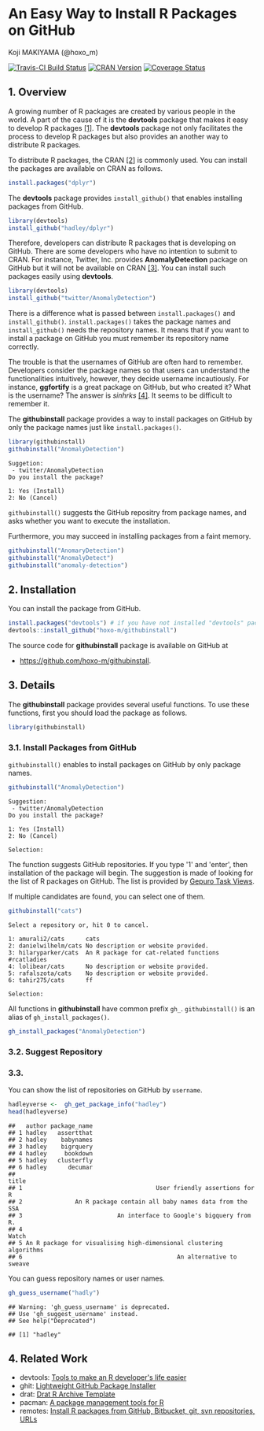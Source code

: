 # An Easy Way to Install R Packages on GitHub
Koji MAKIYAMA (@hoxo_m)  



[![Travis-CI Build Status](https://travis-ci.org/hoxo-m/githubinstall.svg?branch=master)](https://travis-ci.org/hoxo-m/githubinstall)
[![CRAN Version](http://www.r-pkg.org/badges/version/githubinstall)](http://cran.rstudio.com/web/packages/githubinstall)
[![Coverage Status](https://coveralls.io/repos/github/hoxo-m/githubinstall/badge.svg?branch=master)](https://coveralls.io/github/hoxo-m/githubinstall?branch=master)

## 1. Overview

A growing number of R packages are created by various people in the world.
A part of the cause of it is the **devtools** package that makes it easy to develop R packages [[1]](https://www.rstudio.com/products/rpackages/devtools/).
The **devtools** package not only facilitates the process to develop R packages but also provides an another way to distribute R packages.

To distribute R packages, the CRAN [[2]](https://cran.r-project.org) is commonly used.
You can install the packages are available on CRAN as follows.


```r
install.packages("dplyr")
```

The **devtools** package provides `install_github()` that enables installing packages from GitHub.


```r
library(devtools)
install_github("hadley/dplyr")
```

Therefore, developers can distribute R packages that is developing on GitHub.
There are some developers who have no intention to submit to CRAN.
For instance, Twitter, Inc. provides **AnomalyDetection** package on GitHub but it will not be available on CRAN [[3]](https://blog.twitter.com/2015/introducing-practical-and-robust-anomaly-detection-in-a-time-series).
You can install such packages easily using **devtools**.


```r
library(devtools)
install_github("twitter/AnomalyDetection")
```

There is a difference what is passed between `install.packages()` and `install_github()`.
`install.packages()` takes the package names and `install_github()` needs the repository names.
It means that if you want to install a package on GitHub you must remember its repository name correctly.

The trouble is that the usernames of GitHub are often hard to remember.
Developers consider the package names so that users can understand the functionalities intuitively, however, they decide username incautiously.
For instance, **ggfortify** is a great package on GitHub, but who created it?
What is the username?
The answer is *sinhrks* [[4]](https://github.com/sinhrks/ggfortify).
It seems to be difficult to remember it.

The **githubinstall** package provides a way to install packages on GitHub by only the package names just like `install.packages()`.


```r
library(githubinstall)
githubinstall("AnomalyDetection")
```

```
Suggetion:
 - twitter/AnomalyDetection
Do you install the package? 

1: Yes (Install)
2: No (Cancel)
```

`githubinstall()` suggests the GitHub repositry from package names, and asks whether you want to execute the installation.

Furthermore, you may succeed in installing packages from a faint memory.


```r
githubinstall("AnomaryDetection")
githubinstall("AnomalyDetect")
githubinstall("anomaly-detection")
```

## 2. Installation

You can install the package from GitHub.


```r
install.packages("devtools") # if you have not installed "devtools" package
devtools::install_github("hoxo-m/githubinstall")
```

The source code for **githubinstall** package is available on GitHub at

- https://github.com/hoxo-m/githubinstall.

## 3. Details

The **githubinstall** package provides several useful functions.
To use these functions, first you should load the package as follows.


```r
library(githubinstall)
```

### 3.1. Install Packages from GitHub

`githubinstall()` enables to install packages on GitHub by only package names.


```r
githubinstall("AnomalyDetection")
```

```
Suggestion:
 - twitter/AnomalyDetection
Do you install the package? 

1: Yes (Install)
2: No (Cancel)

Selection: 
```

The function suggests GitHub repositories.
If you type '1' and 'enter', then installation of the package will begin.
The suggestion is made of looking for the list of R packages on GitHub.
The list is provided by [Gepuro Task Views](http://rpkg.gepuro.net).

If multiple candidates are found, you can select one of them.


```r
githubinstall("cats")
```

```
Select a repository or, hit 0 to cancel. 

1: amurali2/cats      cats
2: danielwilhelm/cats No description or website provided.
3: hilaryparker/cats  An R package for cat-related functions #rcatladies
4: lolibear/cats      No description or website provided.
5: rafalszota/cats    No description or website provided.
6: tahir275/cats      ff

Selection: 
```

All functions in **githubinstall** have common prefix `gh_`.
`githubinstall()` is an alias of `gh_install_packages()`.


```r
gh_install_packages("AnomalyDetection")
```

### 3.2. Suggest Repository

### 3.3. 

You can show the list of repositories on GitHub by `username`.


```r
hadleyverse <-  gh_get_package_info("hadley")
head(hadleyverse)
```

```
##   author package_name
## 1 hadley   assertthat
## 2 hadley    babynames
## 3 hadley    bigrquery
## 4 hadley     bookdown
## 5 hadley   clusterfly
## 6 hadley      decumar
##                                                                 title
## 1                                      User friendly assertions for R
## 2               An R package contain all baby names data from the SSA
## 3                           An interface to Google's bigquery from R.
## 4                                                               Watch
## 5 An R package for visualising high-dimensional clustering algorithms
## 6                                            An alternative to sweave
```

You can guess repository names or user names.


```r
gh_guess_username("hadly")
```

```
## Warning: 'gh_guess_username' is deprecated.
## Use 'gh_suggest_username' instead.
## See help("Deprecated")
```

```
## [1] "hadley"
```

## 4. Related Work

- devtools: [Tools to make an R developer's life easier](https://github.com/hadley/devtools)
- ghit: [Lightweight GitHub Package Installer](https://github.com/cloudyr/ghit)
- drat: [Drat R Archive Template](https://github.com/eddelbuettel/drat)
- pacman: [A package management tools for R](https://github.com/trinker/pacman)
- remotes: [Install R packages from GitHub, Bitbucket, git, svn repositories, URLs](https://github.com/MangoTheCat/remotes)

